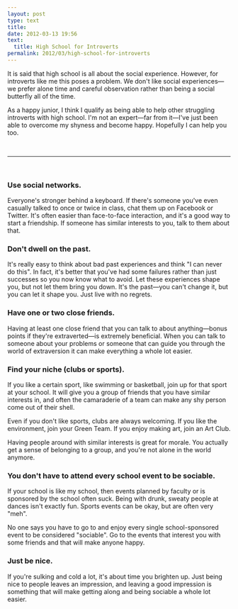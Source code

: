 ```yaml
---
layout: post
type: text
title: 
date: 2012-03-13 19:56
text: 
  title: High School for Introverts
permalink: 2012/03/high-school-for-introverts
---
```


It is said that high school is all about the social experience. However, for introverts like me this poses a problem. We don't like social experiences—we prefer alone time and careful observation rather than being a social butterfly all of the time.

As a happy junior, I think I qualify as being able to help other struggling introverts with high school. I'm not an expert—far from it—I've just been able to overcome my shyness and become happy. Hopefully I can help you too.

<br /><hr /><br />

### Use social networks.

Everyone's stronger behind a keyboard. If there's someone you've even casually talked to once or twice in class, chat them up on Facebook or Twitter. It's often easier than face-to-face interaction, and it's a good way to start a friendship. If someone has similar interests to you, talk to them about that.


### Don't dwell on the past.

It's really easy to think about bad past experiences and think "I can never do this". In fact, it's better that you've had some failures rather than just successes so you now know what to avoid. Let these experiences shape you, but not let them bring you down. It's the past—you can't change it, but you can let it shape you. Just live with no regrets.


### Have one or two close friends.

Having at least one close friend that you can talk to about anything—bonus points if they're extraverted—is extremely beneficial. When you can talk to someone about your problems or someone that can guide you through the world of extraversion it can make everything a whole lot easier.


### Find your niche (clubs or sports).

If you like a certain sport, like swimming or basketball, join up for that sport at your school. It will give you a group of friends that you have similar interests in, and often the camaraderie of a team can make any shy person come out of their shell.

Even if you don't like sports, clubs are always welcoming. If you like the environment, join your Green Team. If you enjoy making art, join an Art Club.

Having people around with similar interests is great for morale. You actually get a sense of belonging to a group, and you're not alone in the world anymore.


### You don't have to attend every school event to be sociable.

If your school is like my school, then events planned by faculty or is sponsored by the school often suck. Being with drunk, sweaty people at dances isn't exactly fun. Sports events can be okay, but are often very "meh".

No one says you have to go to and enjoy every single school-sponsored event to be considered "sociable". Go to the events that interest you with some friends and that will make anyone happy.


### Just be nice.

If you're sulking and cold a lot, it's about time you brighten up. Just being nice to people leaves an impression, and leaving a good impression is something that will make getting along and being sociable a whole lot easier.


